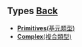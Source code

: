 ## Types [**Back**](./../README.md)

- [**Primitives**(基元類型)](./primitives/primitives.md)
- [**Complex**(複合類型)](./complex/complex.md)


